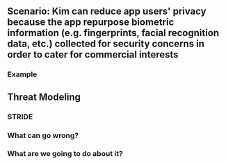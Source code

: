 ## Scenario: Kim can reduce app users' privacy because the app repurpose biometric information (e.g. fingerprints, facial recognition data, etc.) collected for security concerns in order to cater for commercial interests

### Example

## Threat Modeling

### STRIDE

### What can go wrong?

### What are we going to do about it?
